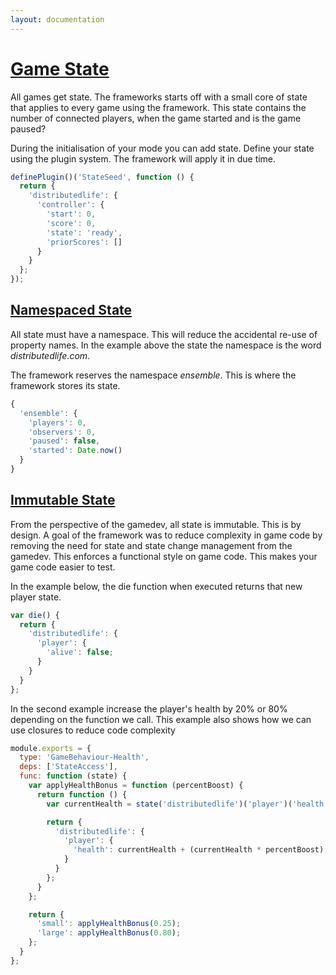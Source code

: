 ```yaml
---
layout: documentation
---
```

# [Game State](#game-state)
All games get state. The frameworks starts off with a small core of state that applies to every game using the framework. This state contains the number of connected players, when the game started and is the game paused?

During the initialisation of your mode you can add state. Define your state using the plugin system. The framework will apply it in due time.

~~~javascript
definePlugin()('StateSeed', function () {
  return {
    'distributedlife': {
      'controller': {
        'start': 0,
        'score': 0,
        'state': 'ready',
        'priorScores': []
      }
    }
  };
});
~~~

## [Namespaced State](#namespaced-state)
All state must have a namespace. This will reduce the accidental re-use of property names. In the example above the state the namespace is the word *distributedlife.com*.

The framework reserves the namespace *ensemble*. This is where the framework stores its state.

~~~javascript
{
  'ensemble': {
    'players': 0,
    'observers': 0,
    'paused': false,
    'started': Date.now()
  }
}
~~~

## [Immutable State](#immutable-state)
From the perspective of the gamedev, all state is immutable. This is by design. A goal of the framework was to reduce complexity in game code by removing the need for state and state change management from the gamedev. This enforces a functional style on game code. This makes your game code easier to test.

In the example below, the die function when executed returns that new player state.

~~~javascript
var die() {
  return {
    'distributedlife': {
      'player': {
        'alive': false;
      }
    }
  }
};
~~~

In the second example increase the player's health by 20% or 80% depending on the function we call. This example also shows how we can use closures to reduce code complexity

~~~javascript
module.exports = {
  type: 'GameBehaviour-Health',
  deps: ['StateAccess'],
  func: function (state) {
    var applyHealthBonus = function (percentBoost) {
      return function () {
        var currentHealth = state('distributedlife')('player')('health');

        return {
          'distributedlife': {
            'player': {
              'health': currentHealth + (currentHealth * percentBoost);
            }
          }
        };
      }
    };

    return {
      'small': applyHealthBonus(0.25);
      'large': applyHealthBonus(0.80);
    };
  }
};
~~~